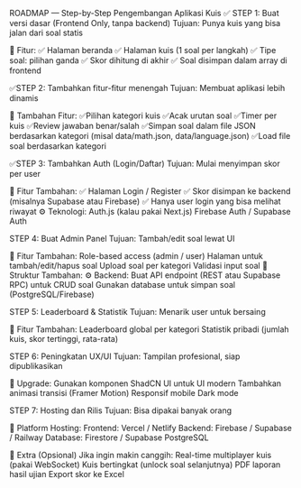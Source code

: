  ROADMAP — Step-by-Step Pengembangan Aplikasi Kuis
✅ STEP 1: Buat versi dasar (Frontend Only, tanpa backend)
Tujuan: Punya kuis yang bisa jalan dari soal statis

🔧 Fitur:
✅ Halaman beranda
✅ Halaman kuis (1 soal per langkah)
✅ Tipe soal: pilihan ganda
✅ Skor dihitung di akhir
✅ Soal disimpan dalam array di frontend

✅STEP 2: Tambahkan fitur-fitur menengah
Tujuan: Membuat aplikasi lebih dinamis

🔧 Tambahan Fitur:
✅Pilihan kategori kuis
✅Acak urutan soal
✅Timer per kuis
✅Review jawaban benar/salah
✅Simpan soal dalam file JSON berdasarkan kategori (misal data/math.json, data/language.json)
✅Load file soal berdasarkan kategori

✅STEP 3: Tambahkan Auth (Login/Daftar)
Tujuan: Mulai menyimpan skor per user

🔧 Fitur Tambahan:
✅ Halaman Login / Register
✅ Skor disimpan ke backend (misalnya Supabase atau Firebase)
✅ Hanya user login yang bisa melihat riwayat
⚙️ Teknologi:
Auth.js (kalau pakai Next.js)
Firebase Auth / Supabase Auth

STEP 4: Buat Admin Panel
Tujuan: Tambah/edit soal lewat UI

🔧 Fitur Tambahan:
Role-based access (admin / user)
Halaman untuk tambah/edit/hapus soal
Upload soal per kategori
Validasi input soal
📁 Struktur Tambahan:
⚙️ Backend:
Buat API endpoint (REST atau Supabase RPC) untuk CRUD soal
Gunakan database untuk simpan soal (PostgreSQL/Firebase)

STEP 5: Leaderboard & Statistik
Tujuan: Menarik user untuk bersaing

🔧 Fitur Tambahan:
Leaderboard global per kategori
Statistik pribadi (jumlah kuis, skor tertinggi, rata-rata)

STEP 6: Peningkatan UX/UI
Tujuan: Tampilan profesional, siap dipublikasikan

🔧 Upgrade:
Gunakan komponen ShadCN UI untuk UI modern
Tambahkan animasi transisi (Framer Motion)
Responsif mobile
Dark mode

STEP 7: Hosting dan Rilis
Tujuan: Bisa dipakai banyak orang

🔧 Platform Hosting:
Frontend: Vercel / Netlify
Backend: Firebase / Supabase / Railway
Database: Firestore / Supabase PostgreSQL

🚀 Extra (Opsional)
Jika ingin makin canggih:
Real-time multiplayer kuis (pakai WebSocket)
Kuis bertingkat (unlock soal selanjutnya)
PDF laporan hasil ujian
Export skor ke Excel